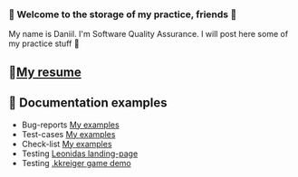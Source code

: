### 👋 Welcome to the storage of my practice, friends 👋

My name is Daniil. I'm Software Quality Assurance. 
I will post here some of my practice stuff 💾

## 📃[My resume](https://drive.google.com/file/d/14BGU6tQwwBgyOiQetX4u5yM38do2LjFW/view?usp=sharing)

## 📁 Documentation examples
- Bug-reports [My examples](https://docs.google.com/spreadsheets/d/1vWrteiH9dPyqQvk9VLjZO6Yn5p7N5eH1F7HBJmg9N5k/edit?usp=sharing)
- Test-cases [My examples](https://docs.google.com/spreadsheets/d/1e-SH1XdFuuZvWYWEfpNdLzF2cmKQYdBOJf6KDEIGOlA/edit?usp=sharing)
-  Check-list [My examples](https://docs.google.com/spreadsheets/d/153velM2VfyfuliYilyIbWzLxesR_GqLeWUfoP0t-a8E/edit?usp=sharing)
- Testing [Leonidas landing-page](https://docs.google.com/spreadsheets/d/1RXdikNdeDBoYN_mbEMO3GHvy1Z9YC0M3/edit?usp=sharing&ouid=102196229476444496161&rtpof=true&sd=true)
- Testing [.kkreiger game demo](https://docs.google.com/spreadsheets/d/1t8dSN_eP6wCmCvRvS7SV24MzvQxlhJo2/edit?usp=sharing&ouid=102196229476444496161&rtpof=true&sd=true)
